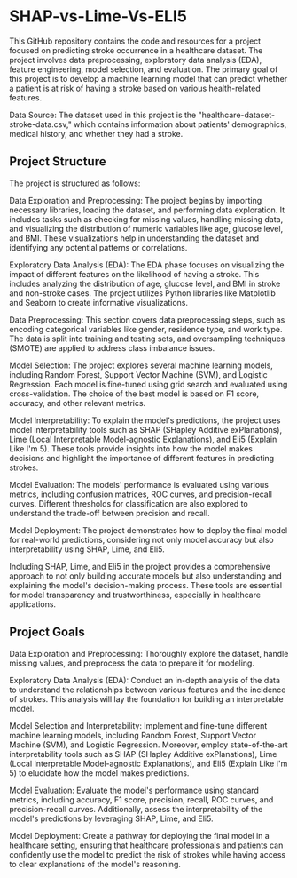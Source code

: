 # SHAP-vs-Lime-Vs-ELI5


This GitHub repository contains the code and resources for a project focused on predicting stroke occurrence in a healthcare dataset. The project involves data preprocessing, exploratory data analysis (EDA), feature engineering, model selection, and evaluation. The primary goal of this project is to develop a machine learning model that can predict whether a patient is at risk of having a stroke based on various health-related features.

Data Source: The dataset used in this project is the "healthcare-dataset-stroke-data.csv," which contains information about patients' demographics, medical history, and whether they had a stroke.

## Project Structure
The project is structured as follows:

Data Exploration and Preprocessing: The project begins by importing necessary libraries, loading the dataset, and performing data exploration. It includes tasks such as checking for missing values, handling missing data, and visualizing the distribution of numeric variables like age, glucose level, and BMI. These visualizations help in understanding the dataset and identifying any potential patterns or correlations.

Exploratory Data Analysis (EDA): The EDA phase focuses on visualizing the impact of different features on the likelihood of having a stroke. This includes analyzing the distribution of age, glucose level, and BMI in stroke and non-stroke cases. The project utilizes Python libraries like Matplotlib and Seaborn to create informative visualizations.

Data Preprocessing: This section covers data preprocessing steps, such as encoding categorical variables like gender, residence type, and work type. The data is split into training and testing sets, and oversampling techniques (SMOTE) are applied to address class imbalance issues.

Model Selection: The project explores several machine learning models, including Random Forest, Support Vector Machine (SVM), and Logistic Regression. Each model is fine-tuned using grid search and evaluated using cross-validation. The choice of the best model is based on F1 score, accuracy, and other relevant metrics.

Model Interpretability: To explain the model's predictions, the project uses model interpretability tools such as SHAP (SHapley Additive exPlanations), Lime (Local Interpretable Model-agnostic Explanations), and Eli5 (Explain Like I'm 5). These tools provide insights into how the model makes decisions and highlight the importance of different features in predicting strokes.

Model Evaluation: The models' performance is evaluated using various metrics, including confusion matrices, ROC curves, and precision-recall curves. Different thresholds for classification are also explored to understand the trade-off between precision and recall.

Model Deployment: The project demonstrates how to deploy the final model for real-world predictions, considering not only model accuracy but also interpretability using SHAP, Lime, and Eli5.

Including SHAP, Lime, and Eli5 in the project provides a comprehensive approach to not only building accurate models but also understanding and explaining the model's decision-making process. These tools are essential for model transparency and trustworthiness, especially in healthcare applications.

## Project Goals

Data Exploration and Preprocessing: Thoroughly explore the dataset, handle missing values, and preprocess the data to prepare it for modeling.

Exploratory Data Analysis (EDA): Conduct an in-depth analysis of the data to understand the relationships between various features and the incidence of strokes. This analysis will lay the foundation for building an interpretable model.

Model Selection and Interpretability: Implement and fine-tune different machine learning models, including Random Forest, Support Vector Machine (SVM), and Logistic Regression. Moreover, employ state-of-the-art interpretability tools such as SHAP (SHapley Additive exPlanations), Lime (Local Interpretable Model-agnostic Explanations), and Eli5 (Explain Like I'm 5) to elucidate how the model makes predictions.

Model Evaluation: Evaluate the model's performance using standard metrics, including accuracy, F1 score, precision, recall, ROC curves, and precision-recall curves. Additionally, assess the interpretability of the model's predictions by leveraging SHAP, Lime, and Eli5.

Model Deployment: Create a pathway for deploying the final model in a healthcare setting, ensuring that healthcare professionals and patients can confidently use the model to predict the risk of strokes while having access to clear explanations of the model's reasoning.
